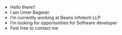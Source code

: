 - Hello there!!
- I am Umer Bagwan
- I’m currently working at Beans Infotech LLP
- I’m looking for opportunities for Software developer
- Feel free to contact me 

<!---
Umer303/Umer303 is a ✨ special ✨ repository because its `README.md` (this file) appears on your GitHub profile.
You can click the Preview link to take a look at your changes.
--->
